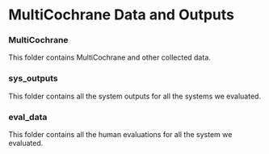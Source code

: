 # MultiCochrane Data and Outputs

### MultiCochrane

This folder contains MultiCochrane and other collected data.

### sys_outputs

This folder contains all the system outputs for all the systems we evaluated.

### eval_data

This folder contains all the human evaluations for all the system we evaluated.


